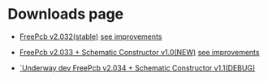 # Downloads page

* [FreePcb v2.032(stable)](https://github.com/Duxah/FreePCB-2/archive/2-032.zip) [see improvements](https://github.com/Duxah/FreePCB-2/tree/2-032])

* [FreePcb v2.033 + Schematic Constructor v1.0(NEW)](https://github.com/Duxah/FreePCB-2/archive/2-033.zip) [see improvements](https://github.com/Duxah/FreePCB-2/tree/2-033])

* [`Underway dev FreePcb v2.034 + Schematic Constructor v1.1(DEBUG)](https://github.com/Duxah/FreePCB-2/archive/master.zip)

